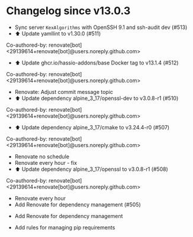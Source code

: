 # Changelog since v13.0.3
- Sync server `KexAlgorithms` with OpenSSH 9.1 and ssh-audit dev (#513) 
- ⬆️ Update yamllint to v1.30.0 (#511)

Co-authored-by: renovate[bot] <29139614+renovate[bot]@users.noreply.github.com> 
- ⬆️ Update ghcr.io/hassio-addons/base Docker tag to v13.1.4 (#512)

Co-authored-by: renovate[bot] <29139614+renovate[bot]@users.noreply.github.com> 
- Renovate: Adjust commit message topic 
- ⬆️ Update dependency alpine_3_17/openssl-dev to v3.0.8-r1 (#510)

Co-authored-by: renovate[bot] <29139614+renovate[bot]@users.noreply.github.com> 
- ⬆️ Update dependency alpine_3_17/cmake to v3.24.4-r0 (#507)

Co-authored-by: renovate[bot] <29139614+renovate[bot]@users.noreply.github.com> 
- Renovate no schedule 
- Renovate every hour - fix 
- ⬆️ Update dependency alpine_3_17/openssl to v3.0.8-r1 (#508)

Co-authored-by: renovate[bot] <29139614+renovate[bot]@users.noreply.github.com> 
- Renovate every hour 
- Add Renovate for dependency management (#505)

* Add Renovate for dependency management

* Add rules for managing pip requirements 
